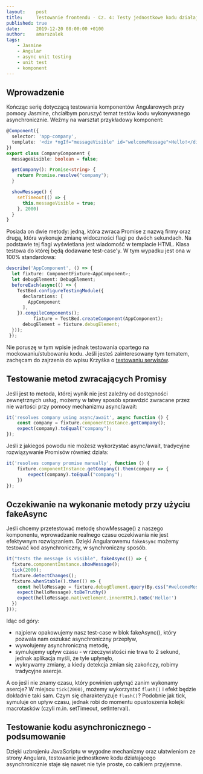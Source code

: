 ```yaml
---
layout:    post
title:     Testowanie frontendu - Cz. 4: Testy jednostkowe kodu działającego asynchronicznie
published: true
date:      2019-12-20 08:00:00 +0100
author:    amarszalek
tags:
    - Jasmine
    - Angular
    - async unit testing
    - unit test
    - komponent
---
```

## Wprowadzenie
Kończąc serię dotyczącą testowania komponentów Angularowych przy pomocy Jasmine, chciałbym poruszyć temat testów kodu wykonywanego asynchronicznie. 
Weźmy na warsztat przykładowy komponent:
```typescript
@Component({
  selector: 'app-company',
  template: '<div *ngIf="messageVisible" id="welcomeMessage">Hello!</div>',
})
export class CompanyComponent {
  messageVisible: boolean = false;

  getCompany(): Promise<string> {
    return Promise.resolve("company");
  }

  showMessage() {
    setTimeout(() => {
      this.messageVisible = true;
    }, 2000)
  }
}
```
Posiada on dwie metody: jedną, która zwraca Promise z nazwą firmy oraz drugą, która wykonuje zmianę widoczności flagi po dwóch sekundach. Na podstawie tej flagi wyświetlana jest wiadomość w templacie HTML.
Klasa testowa do której będą dodawane test-case'y. W tym wypadku jest ona w 100% standardowa:
```typescript
describe('AppComponent', () => {
  let fixture: ComponentFixture<AppComponent>;
  let debugElement: DebugElement;
  beforeEach(async(() => {
    TestBed.configureTestingModule({
      declarations: [
        AppComponent
      ],
    }).compileComponents();
          fixture = TestBed.createComponent(AppComponent);
      debugElement = fixture.debugElement;
  }));
 });
```

Nie poruszę w tym wpisie jednak testowania opartego na mockowaniu/stubowaniu kodu. Jeśli jesteś zainteresowany tym tematem, zachęcam do zajrzenia do wpisu Krzyśka o [testowaniu serwisów](https://blog.consdata.tech/2019/11/20/testowanie-komponentow-i-serwisow.html).
## Testowanie metod zwracających Promisy
   Jeśli jest to metoda, której wynik nie jest zależny od dostępności zewnętrznych usług, możemy w łatwy sposób sprawdzić zwracane przez nie wartości przy pomocy mechanizmu async/await:
```typescript
it('resolves company using async/await', async function () {
    const company = fixture.componentInstance.getCompany();
    expect(company).toEqual("company");
});
```
Jeśli z jakiegoś powodu nie możesz wykorzystać async/await, tradycyjne rozwiązywanie Promisów również działa:
```typescript
it('resolves company promise manually', function () {
    fixture.componentInstance.getCompany().then(company => {
        expect(company).toEqual("company");
    })
});
```

## Oczekiwanie na wykonanie metody przy użyciu fakeAsync
   Jeśli chcemy przetestować metodę showMessage() z naszego komponentu, wprowadzanie realnego czasu oczekiwania nie jest efektywnym rozwiązaniem. Dzięki Angularowemu `fakeAsync` możemy testować kod asynchroniczny, w synchroniczny sposób.
```typescript
it("tests the message is visible", fakeAsync(() => {
  fixture.componentInstance.showMessage();
  tick(2000);
  fixture.detectChanges();
  fixture.whenStable().then(() => {
    const helloMessage = fixture.debugElement.query(By.css("#welcomeMessage"));
    expect(helloMessage).toBeTruthy()
    expect(helloMessage.nativeElement.innerHTML).toBe('Hello!')
  })
}));
````
   Idąc od góry:
   - najpierw opakowujemy nasz test-case w blok fakeAsync(), który pozwala nam oszukać asynchroniczny przepływ,
   - wywołujemy asynchroniczną metodę,
   - symulujemy upływ czasu - w rzeczywistości nie trwa to 2 sekund, jednak aplikacja myśli, że tyle upłynęło,
   - wykrywamy zmiany, a kiedy detekcja zmian się zakończy, robimy tradycyjne asercje.
   
   A co jeśli nie znamy czasu, który powinien upłynąć zanim wykonamy asercje? W miejscu `tick(2000)`, możemy wykorzystać `flush()` i efekt będzie dokładnie taki sam. Czym się charakteryzuje `flush()`? Podobnie jak tick, symuluje on upływ czasu, jednak robi do momentu opustoszenia kolejki macrotasków (czyli m.in. setTimeout, setInterval).

## Testowanie kodu asynchronicznego - podsumowanie

Dzięki uzbrojeniu JavaScriptu w wygodne mechanizmy oraz ułatwieniom ze strony Angulara, testowanie jednostkowe kodu działającego asynchronicznie staje się nawet nie tyle proste, co całkiem przyjemne.
